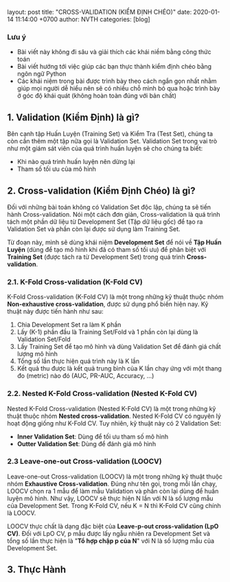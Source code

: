 layout: post
title:  "CROSS-VALIDATION (KIỂM ĐỊNH CHÉO)"
date:   2020-01-14 11:14:00 +0700
author: NVTH
categories: [blog]

### Lưu ý
- Bài viết này không đi sâu và giải thích các khái niềm bằng công thức toán
- Bài viết hướng tới việc giúp các bạn thực thành kiểm định chéo bằng ngôn ngữ Python
- Các khái niệm trong bài được trình bày theo cách ngắn gọn nhất nhằm giúp mọi người dễ hiểu nên sẽ có nhiều chỗ mình bỏ qua hoặc trình bày ở góc độ khái quát (không hoàn toàn đúng với bản chất)

## 1. Validation (Kiểm Định) là gì?
Bên cạnh tập Huấn Luyện (Training Set) và Kiểm Tra (Test Set), chúng ta còn cần thêm một tập nữa gọi là Validation Set. Validation Set trong vai trò như một giám sát viên của quá trình huấn luyện sẽ cho chúng ta biết:
- Khi nào quá trình huấn luyện nên dừng lại
- Tham số tối ưu của mô hình

## 2. Cross-validation (Kiểm Định Chéo) là gì?
Đối với những bài toán không có Validation Set độc lập, chúng ta sẽ tiến hành Cross-validation. Nói một cách đơn giản, Cross-validation là quá trình tách một phần dữ liệu từ Development Set (Tập dữ liệu gốc) để tạo ra Validation Set và phần còn lại được sử dụng làm Training Set.

Từ đoạn này, mình sẽ dùng khái niệm **Development Set** để nói về **Tập Huấn Luyện** (dùng để tạo mô hình khi đã có tham số tối ưu) để phân biệt với **Training Set** (được tách ra từ Development Set) trong quá trình **Cross-validation**.

### 2.1. K-Fold Cross-validation (K-Fold CV)
K-Fold Cross-validation (K-Fold CV) là một trong những kỹ thuật thuộc nhóm **Non-exhaustive cross-validation**, được sử dụng phổ biến hiện nay. Kỹ thuật này được tiến hành như sau:
1. Chia Development Set ra làm K phần
2. Lấy (K-1) phần đầu là Training Set/Fold và 1 phần còn lại dùng là Validation Set/Fold
3. Lấy Training Set để tạo mô hình và dùng Validation Set để đánh giá chất lượng mô hình
4. Tổng số lần thực hiện quá trình này là K lần
5. Kết quả thu được là kết quả trung bình của K lần chạy ứng với một thang đo (metric) nào đó (AUC, PR-AUC, Accuracy, ...)

### 2.2. Nested K-Fold Cross-validation (Nested K-Fold CV)
Nested K-Fold Cross-validation (Nested K-Fold CV) là một trong những kỹ thuật thuộc nhóm **Nested cross-validation**. Nested K-Fold CV có nguyên lý hoạt động giống như K-Fold CV. Tuy nhiên, kỹ thuật này có 2 Validation Set:
- **Inner Validation Set**: Dùng để tối ưu tham số mô hình
- **Outter Validation Set**: Dùng để đánh giá mô hình

### 2.3 Leave-one-out Cross-validation (LOOCV)
Leave-one-out Cross-validation (LOOCV) là một trong những kỹ thuật thuộc nhóm **Exhaustive Cross-validation**. Đúng như tên gọi, trong mỗi lần chạy, LOOCV chọn ra 1 mẫu để làm mẫu Validation và phần còn lại dùng để huấn luyện mô hình. Như vậy, LOOCV sẽ thực hiện N lần với N là số lượng mẫu của Development Set. Trong K-Fold CV, nếu K = N thì K-Fold CV cũng chính là LOOCV. 

LOOCV thực chất là dạng đặc biệt của **Leave-p-out cross-validation (LpO CV)**. Đối với LpO CV, p mẫu được lấy ngẫu nhiên ra Development Set và tổng số lần thực hiện là "**Tổ hợp chập p của N**" với N là số lượng mẫu của Development Set.   

## 3. Thực Hành
